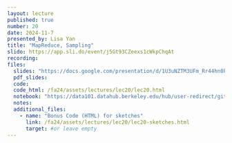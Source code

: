 ```yaml
---
layout: lecture
published: true
number: 20
date: 2024-11-7
presented_by: Lisa Yan
title: "MapReduce, Sampling"
slido: https://app.sli.do/event/j5Gt93CZeexs1cWkpChqAt
recording:
files:
  slides: "https://docs.google.com/presentation/d/1U3uNZTM3UFm_Rr44hn0k8MAfM6xfHqvEkAyhL3qOT58/edit?usp=sharing"
  pdf_slides:
  code:
  code_html: /fa24/assets/lectures/lec20/lec20.html
  notebook: "https://data101.datahub.berkeley.edu/hub/user-redirect/git-pull?repo=https%3A%2F%2Fgithub.com%2Fcal-data-eng%2Ffa24-materials&urlpath=lab%2Ftree%2Ffa24-materials%2Flec%2Flec20%2Flec20.ipynb&branch=main"
  notes:
  additional_files:
    - name: "Bonus Code (HTML) for sketches"
      link: /fa24/assets/lectures/lec20/lec20-sketches.html
      target: #or leave empty
---
```

